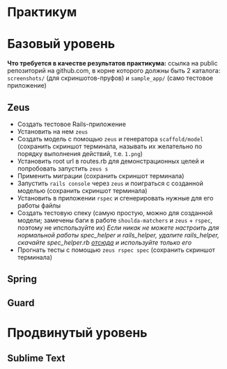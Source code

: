 Практикум
=========

Базовый уровень
===============

**Что требуется в качестве результатов практикума:** ссылка на public репозиторий на github.com, в корне которого должны быть 2 каталога: `screenshots/` (для скриншотов-пруфов) и `sample_app/` (само тестовое приложение)

Zeus
----

* Создать тестовое Rails-приложение
* Установить на нем `zeus`
* Создать модель с помощью `zeus` и генератора `scaffold/model` (сохранить скриншот терминала, называть их желательно по порядку выполнения действий, т.е. `1.png`)
* Установить root url в routes.rb для демонстрационных целей и попробовать запустить `zeus s`
* Применить миграции (сохранить скриншот терминала)
* Запустить `rails console` через `zeus` и поиграться с созданной моделью (сохранить скриншот терминала)
* Установить в приложении `rspec` и сгенерировать нужные для его работы файлы
* Создать тестовую спеку (самую простую, можно для созданной модели; замечены баги в работе `shoulda-matchers` и `zeus` + `rspec`, поэтому не ипспользуйте их) _Если никак не можете настроить для нормальной работы spec_helper и rails_helper, удалите rails_helper, скачайте spec_helper.rb [отсюда](https://github.com/SlobodaStudio/sloboda-edu-ruby-dev-speedup/blob/master/sample_app/spec/spec_helper.rb) и используйте только его_
* Прогнать тесты с помощью `zeus rspec spec` (сохранить скриншот терминала)

Spring
------



Guard
-----


Продвинутый уровень 
===================

Sublime Text
------------